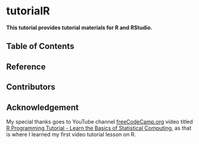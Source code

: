# tutorialR

__This tutorial provides tutorial materials for R and RStudio.__

## Table of Contents

## Reference

## Contributors

## Acknowledgement

My special thanks goes to YouTube channel [freeCodeCamp.org](https://www.youtube.com/channel/UC8butISFwT-Wl7EV0hUK0BQ) video titled [R Programming Tutorial - Learn the Basics of Statistical Computing](https://youtu.be/_V8eKsto3Ug), as that is where I learned my first video tutorial lesson on R.
